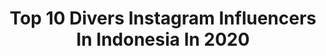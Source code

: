 ---
title: Top 10 Divers Instagram Influencers In Indonesia In 2020
description: >-
  Find top divers Instagram influencers in Indonesia in 2020. Most popular hashtags: #diindonesiaaja #marcmyway #nickywoophoto.
platform: Instagram
hits: 85
text_top: Discover the most popular Instagram accounts on inBeat.
text_bottom: Our platform holds 85 Instagram influencers like this in Indonesia for you to contact.
profiles:
  - username: "satyawinnie"
    fullname: >-
      Satya Winnie | Travel Blogger
    bio: >-
      An adventurous girl from Indonesia🇲🇨 Happy Paraglider, Hiker & Diver. Read her adventure stories on #TravelJournalofSatya 🌞🌊⛰ 💌satyawinnie@gmail.com
    location: "Indonesia"
    followers: 34505
    engagement: 459
    commentsToLikes: 0.091704
    id: ck138jc7ggi650i19vaskllcv
    verified: false
    hashtags: "#jaringaninternetstabil, #barondasulut, #timor, #mountrinjani"
  - username: "marischkaprue"
    fullname: >-
      Marischka Prudence
    bio: >-
      Travel Blogger & a Happy Diver 😃 Living in Paradise: Indonesia 🇮🇩 📍Indonesia 🌞🌿⬇️
    location: "Indonesia"
    followers: 113291
    engagement: 188
    commentsToLikes: 0.079822
    id: ck55mmcer49py0i110n8pwtbc
    verified: true
    hashtags: "#barengsahabatperjalananmu, #diindonesiaaja, #dimobilaja, #toyotaadauntukanda"
  - username: "agus_syach"
    fullname: >-
      Agus Syach
    bio: >-
      🇮🇩Specialty Scuba Diver PADI Rescue Diver - SSI Master Diver Chief of Bogor City Municipal Police & Fire Fighters
    location: "Indonesia"
    followers: 6725
    engagement: 703
    commentsToLikes: 0.055546
    id: ck5ci2sbcrwqy0i11tnxi57dl
    verified: false
    hashtags: "#fightagainstcoronavirus, #bogorian, #movement, #indonesianfirefighter"
  - username: "rafdyfauzan"
    fullname: >-
      𝗠𝘂𝗵𝗮𝗺𝗺𝗮𝗱 𝗥𝗮𝗳𝗱𝘆 𝗙𝗮𝘂𝘇𝗮𝗻
    bio: >-
      "a marine science student who spends 5% to Studying 95% to Enjoying Life” Adventure Seeker | Scientific Divers Any Collabs : 📩muh.rafdyf@gmail.com
    location: "Indonesia"
    followers: 6376
    engagement: 697
    commentsToLikes: 0.085943
    id: ck0vwpfx6uxtk0i19s6z865ye
    verified: false
    hashtags: ""
  - username: "clarestaufan"
    fullname: >-
      Claresta Taufan Kusumarina
    bio: >-
      📺Adventure TV Host | Jejak Petualang Trans7 🥋Karate Black Belt Dan-II 🇮🇩NIKE Athlete Indonesia 🧜🏼‍♀️PADI Advanced & Nitrox Diver — 📲 081513011567
    location: "Indonesia"
    followers: 90513
    engagement: 539
    commentsToLikes: 0.012427
    id: ck13477xtv1v40i19bl0ij8nt
    verified: false
    hashtags: "#marcyourway, #marcmyway, #adventurediscoverer, #urbanrepublicid"
  - username: "chantfelicia"
    fullname: >-
      Chant Felicia
    bio: >-
      💫 BA @j_glow.id 🤿 PADI scuba diver🧜🏻‍♀️ 👡 Online store @queen.felish 📲 endorsement 087772956280 @Eshmanagement 𝒲𝒽𝒶𝓉’𝓈 𝒻𝑜𝓇 𝓂𝑒 𝓌𝒾𝓁𝓁 𝒶𝓁𝓌𝒶𝓎𝓈 𝒷𝑒 𝒻𝑜𝓇 𝓂𝑒❣️
    location: "Indonesia"
    followers: 1204993
    engagement: 174
    commentsToLikes: 0.007982
    id: ck5zimzvmg0kb0i14mbq5lom9
    verified: true
    hashtags: "#outfits, #bajutidur, #gapapagendutyangpentingsehat, #pemutihwajah"
  - username: "kathrin_underwater"
    fullname: >-
      Kathrin Landgraf-Kluge
    bio: >-
      Passionate Diver | Macro lover ❤ | UW photographer 🐙🦀🐠 . All photos are taken by me 📸 .
    location: "Indonesia"
    followers: 19637
    engagement: 712
    commentsToLikes: 0.039352
    id: ck1393i8bjc210i195yvr2s61
    verified: false
    hashtags: "#underwaterphotographer, #divingphoto, #nudibranchs, #macrodiving"
  - username: "macroalit"
    fullname: >-
      Macro Alit
    bio: >-
      ✉ Official™ ✏Sharing all diversity around the world🌎🌏🌍 ® Follow @macroalit and be surely use our hashtag #macro_alit for a chance to be featured©
    location: "Indonesia"
    followers: 46296
    engagement: 963
    commentsToLikes: 0.011313
    id: ck5bvv7kpkgpx0i1145jo0kzi
    verified: false
    hashtags: "#galeri, #idmacro, #mta, #gf"
  - username: "nickywoophoto"
    fullname: >-
      Nicky Quamina-Woo
    bio: >-
      Black + Native Hawaiian documentary photog Pronouns: They/She @womenphotograph, @diversifyphoto , @authoritycollective
    location: "Indonesia"
    followers: 28193
    engagement: 483
    commentsToLikes: 0.015658
    id: ck0tzagnwpr3m0i19sr9l6ozn
    verified: false
    hashtags: "#covidblues, #vietnam, #imisstheocean, #nickywoophoto"
  - username: "lulitorn"
    fullname: >-
      L u l i   T o r n
    bio: >-
      ☎️ @tpagencia 📺 DINA en @argentinaeltrece 📚 Lic. en Actuación (UNA) // 🎓 CNBA 🤿 SSI Rescue Diver🐠
    location: "Indonesia"
    followers: 123391
    engagement: 564
    commentsToLikes: 0.010768
    id: ck602kywnhs3o0i14p9ecj0cm
    verified: false
    hashtags: ""
---